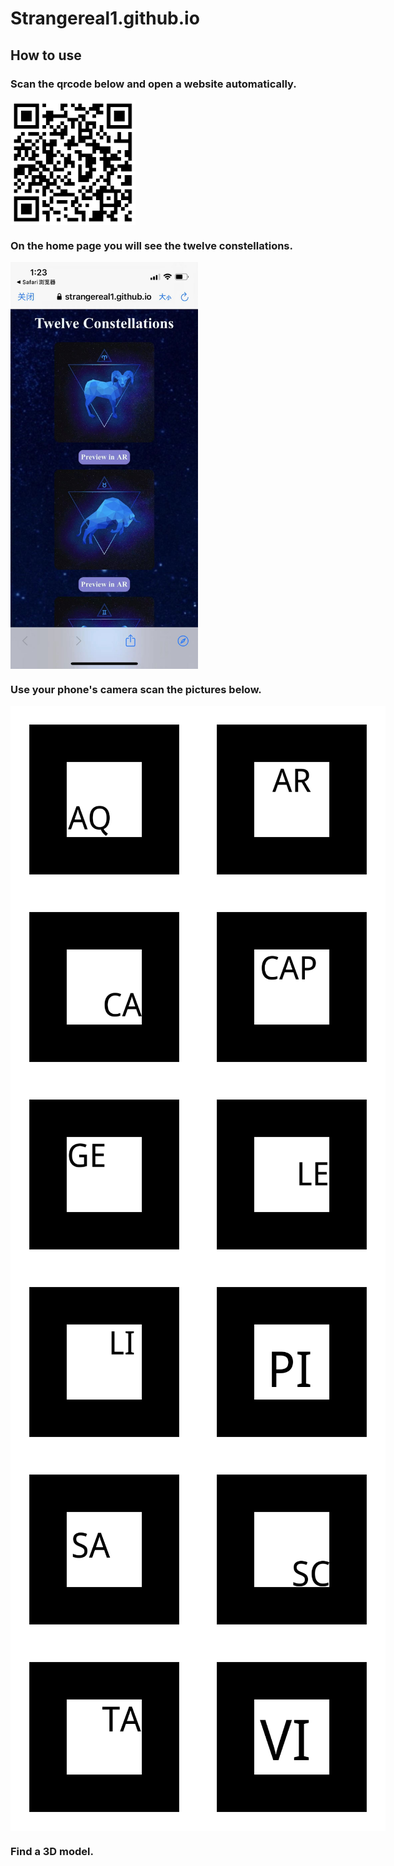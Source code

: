 # Strangereal1.github.io

## How to use

### Scan the qrcode below and open a website automatically.  

<img src="assets/qrcode.png" width = "200" height = "200" alt="qrcode" align=center />  

### On the home page you will see the twelve constellations.

<img src="assets/show.jpeg" width = "300" alt="qrcode" align=center /> 

### Use your phone's camera scan the pictures below.  

<div style='display: flex'>
<img src="assets/patts/pattern-AQ.png" width = "300" height = "300" alt="s" align=center />  
<img src="assets/patts/pattern-AR.png" width = "300" height = "300" alt="s" align=center /> 
</div>
<div style='display: flex'>
<img src="assets/patts/pattern-CA.png" width = "300" height = "300" alt="s" align=center />  
<img src="assets/patts/pattern-CAP.png" width = "300" height = "300" alt="s" align=center /> 
</div>
<div style='display: flex'>
<img src="assets/patts/pattern-GE.png" width = "300" height = "300" alt="s" align=center />  
<img src="assets/patts/pattern-LE.png" width = "300" height = "300" alt="s" align=center /> 
</div>
<div style='display: flex'>
<img src="assets/patts/pattern-LI.png" width = "300" height = "300" alt="s" align=center />  
<img src="assets/patts/pattern-PI.png" width = "300" height = "300" alt="s" align=center /> 
</div>
<div style='display: flex'>
<img src="assets/patts/pattern-SA.png" width = "300" height = "300" alt="s" align=center />  
<img src="assets/patts/pattern-SC.png" width = "300" height = "300" alt="s" align=center /> 
</div>
<div style='display: flex'>
<img src="assets/patts/pattern-TA.png" width = "300" height = "300" alt="s" align=center />  
<img src="assets/patts/pattern-VI.png" width = "300" height = "300" alt="s" align=center /> 
</div>

###  Find a 3D model.  
<div style='display: flex'>
<img src="assets/demo.gif" width = "300" alt="" align=center />
</div>

